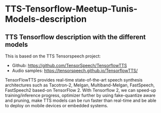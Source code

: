# TTS-Tensorflow-Meetup-Tunis-Models-description

## TTS Tensorflow description with the different  models

This is based on the TTS Tensorspeech project: 
* Github: https://github.com/TensorSpeech/TensorflowTTS
* Audio samples:  https://tensorspeech.github.io/TensorflowTTS/

TensorFlowTTS provides real-time state-of-the-art speech synthesis architectures such as Tacotron-2, Melgan, Multiband-Melgan, FastSpeech, FastSpeech2 based-on TensorFlow 2.
With Tensorflow 2, we can speed-up training/inference progress, optimizer further by using fake-quantize aware and pruning,
make TTS models can be run faster than real-time and be able to deploy on mobile devices or embedded systems.
